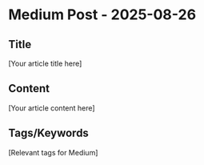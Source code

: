 # Medium Post - 2025-08-26

## Title
[Your article title here]

## Content
[Your article content here]

## Tags/Keywords
[Relevant tags for Medium]
